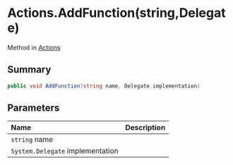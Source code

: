 # Actions.AddFunction(string,Delegate)

Method in [Actions](/docs/api/csharp/yarn.unity.actions.md)

## Summary



```csharp
public void AddFunction(string name, Delegate implementation)
```

## Parameters

|Name|Description|
|:---|:---|
|`string` name||
|`System.Delegate` implementation||

